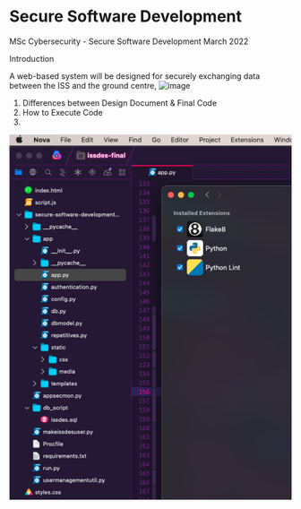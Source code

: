 # Secure Software Development
MSc Cybersecurity - Secure Software Development March 2022

Introduction

A web-based system will be designed for securely exchanging data between the ISS and the ground centre, ![image](https://user-images.githubusercontent.com/42993022/163674604-e174ab92-11f7-480a-b8ef-87736f7e8563.png)



1. Differences between Design Document & Final Code
2. How to Execute Code
3. 



![This is an image](https://github.com/zihaadk/secure-software-development/blob/main/images/nova.png)
